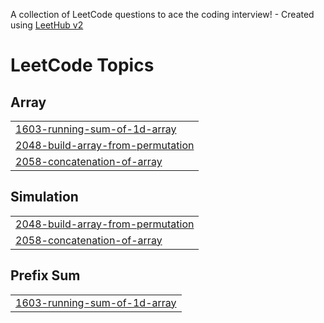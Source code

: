 A collection of LeetCode questions to ace the coding interview! - Created using [LeetHub v2](https://github.com/arunbhardwaj/LeetHub-2.0)
<!---LeetCode Topics Start-->
# LeetCode Topics
## Array
|  |
| ------- |
| [1603-running-sum-of-1d-array](https://github.com/Thejaggeddevil/Leetcode/tree/master/1603-running-sum-of-1d-array) |
| [2048-build-array-from-permutation](https://github.com/Thejaggeddevil/Leetcode/tree/master/2048-build-array-from-permutation) |
| [2058-concatenation-of-array](https://github.com/Thejaggeddevil/Leetcode/tree/master/2058-concatenation-of-array) |
## Simulation
|  |
| ------- |
| [2048-build-array-from-permutation](https://github.com/Thejaggeddevil/Leetcode/tree/master/2048-build-array-from-permutation) |
| [2058-concatenation-of-array](https://github.com/Thejaggeddevil/Leetcode/tree/master/2058-concatenation-of-array) |
## Prefix Sum
|  |
| ------- |
| [1603-running-sum-of-1d-array](https://github.com/Thejaggeddevil/Leetcode/tree/master/1603-running-sum-of-1d-array) |
<!---LeetCode Topics End-->